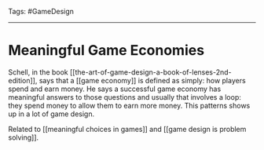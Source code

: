 Tags: #GameDesign 

---

# Meaningful Game Economies

Schell, in the book [[the-art-of-game-design-a-book-of-lenses-2nd-edition]], says that a [[game economy]] is defined as simply: how players spend and earn money. He says a successful game economy has meaningful answers to those questions and usually that involves a loop: they spend money to allow them to earn more money. This patterns shows up in a lot of game design.

Related to [[meaningful choices in games]] and [[game design is problem solving]].